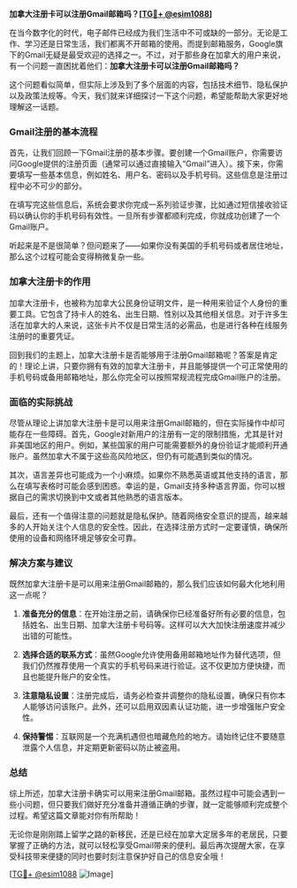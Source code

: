 **加拿大注册卡可以注册Gmail邮箱吗？[[TG💪+ @esim1088](https://t.me/s/esim1088)]**

在当今数字化的时代，电子邮件已经成为我们生活中不可或缺的一部分。无论是工作、学习还是日常生活，我们都离不开邮箱的使用。而提到邮箱服务，Google旗下的Gmail无疑是最受欢迎的选择之一。不过，对于那些身在加拿大的用户来说，有一个问题一直困扰着他们：**加拿大注册卡可以注册Gmail邮箱吗？**

这个问题看似简单，但实际上涉及到了多个层面的内容，包括技术细节、隐私保护以及政策法规等。今天，我们就来详细探讨一下这个问题，希望能帮助大家更好地理解这一话题。

### Gmail注册的基本流程

首先，让我们回顾一下Gmail注册的基本步骤。要创建一个Gmail账户，你需要访问Google提供的注册页面（通常可以通过直接输入“Gmail”进入）。接下来，你需要填写一些基本信息，例如姓名、用户名、密码以及手机号码。这些信息是注册过程中必不可少的部分。

在填写完这些信息后，系统会要求你完成一系列验证步骤，比如通过短信接收验证码以确认你的手机号码有效性。一旦所有步骤都顺利完成，你就成功创建了一个Gmail账户。

听起来是不是很简单？但问题来了——如果你没有美国的手机号码或者居住地址，那么这个过程可能会变得稍微复杂一些。

### 加拿大注册卡的作用

加拿大注册卡，也被称为加拿大公民身份证明文件，是一种用来验证个人身份的重要工具。它包含了持卡人的姓名、出生日期、性别以及其他相关信息。对于许多生活在加拿大的人来说，这张卡片不仅是日常生活的必需品，也是进行各种在线服务注册时的重要凭证。

回到我们的主题上，加拿大注册卡是否能够用于注册Gmail邮箱呢？答案是肯定的！理论上讲，只要你拥有有效的加拿大注册卡，并且能够提供一个可正常使用的手机号码或备用邮箱地址，那么你完全可以按照常规流程完成Gmail账户的注册。

### 面临的实际挑战

尽管从理论上讲加拿大注册卡是可以用来注册Gmail邮箱的，但在实际操作中却可能存在一些障碍。首先，Google对新用户的注册有一定的限制措施，尤其是针对非美国地区的用户。例如，某些国家的用户可能需要额外的身份验证才能顺利开通账户。虽然加拿大不属于这些高风险地区，但仍有可能遇到类似的情况。

其次，语言差异也可能成为一个小麻烦。如果你不熟悉英语或其他支持的语言，那么在填写表格时可能会感到困惑。幸运的是，Gmail支持多种语言界面，你可以根据自己的需求切换到中文或者其他熟悉的语言版本。

最后，还有一个值得注意的问题就是隐私保护。随着网络安全意识的提高，越来越多的人开始关注个人信息的安全性。因此，在选择注册方式时一定要谨慎，确保所使用的设备和网络环境足够安全可靠。

### 解决方案与建议

既然加拿大注册卡是可以用来注册Gmail邮箱的，那么我们应该如何最大化地利用这一点呢？

1. **准备充分的信息**：在开始注册之前，请确保你已经准备好所有必要的信息，包括姓名、出生日期、加拿大注册卡号码等。这样可以大大加快注册速度并减少出错的可能性。

2. **选择合适的联系方式**：虽然Google允许使用备用邮箱地址作为替代选项，但我们仍然推荐使用一个真实的手机号码来进行验证。这不仅更加方便快捷，而且也能提升账户的安全性。

3. **注意隐私设置**：注册完成后，请务必检查并调整你的隐私设置，确保只有你本人能够访问该账户。此外，还可以启用双因素认证功能，进一步增强账户安全性。

4. **保持警惕**：互联网是一个充满机遇但也暗藏危险的地方。请始终记住不要随意泄露个人信息，并定期更新密码以防止被盗用。

### 总结

综上所述，加拿大注册卡确实可以用来注册Gmail邮箱。虽然过程中可能会遇到一些小问题，但只要我们做好充分准备并遵循正确的步骤，就一定能够顺利完成整个过程。希望这篇文章能对你有所帮助！

无论你是刚刚踏上留学之路的新移民，还是已经在加拿大定居多年的老居民，只要掌握了正确的方法，就可以轻松享受Gmail带来的便利。最后再次提醒大家，在享受科技带来便捷的同时也要时刻注意保护好自己的信息安全哦！

[[TG💪+ @esim1088](https://t.me/s/esim1088) ![Image](https://i.postimg.cc/4NQfJmqS/Snipaste-2025-05-13-00-14-12.png)]